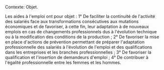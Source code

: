 Contexte: Objet.

Les aides à l'emploi ont pour objet : 1° De faciliter la continuité de l'activité des salariés face aux transformations consécutives aux mutations économiques et de favoriser, à cette fin, leur adaptation à de nouveaux emplois en cas de changements professionnels dus à l'évolution technique ou à la modification des conditions de la production ; 2° De favoriser la mise en place d'actions de prévention permettant de préparer l'adaptation professionnelle des salariés à l'évolution de l'emploi et des qualifications dans les entreprises et les branches professionnelles ; 3° De favoriser la qualification et l'insertion de demandeurs d'emploi ; 4° De contribuer à l'égalité professionnelle entre les femmes et les hommes.